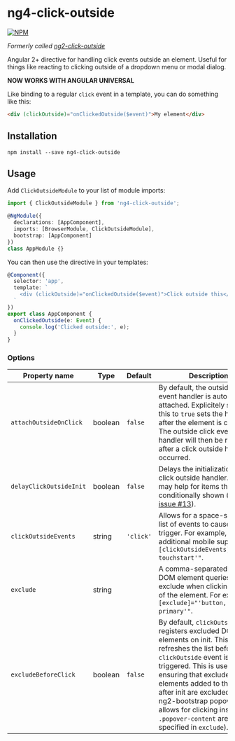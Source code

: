 # ng4-click-outside

[![NPM](https://nodei.co/npm/ng4-click-outside.png?compact=true)](https://nodei.co/npm/ng4-click-outside/)

*Formerly called [ng2-click-outside](https://github.com/arkon/ng2-click-outside)*

Angular 2+ directive for handling click events outside an element. Useful for things like reacting to clicking
outside of a dropdown menu or modal dialog.

**NOW WORKS WITH ANGULAR UNIVERSAL**

Like binding to a regular `click` event in a template, you can do something like this:

```HTML
<div (clickOutside)="onClickedOutside($event)">My element</div>
```


## Installation

```shell
npm install --save ng4-click-outside
```


## Usage

Add `ClickOutsideModule` to your list of module imports:

```typescript
import { ClickOutsideModule } from 'ng4-click-outside';

@NgModule({
  declarations: [AppComponent],
  imports: [BrowserModule, ClickOutsideModule],
  bootstrap: [AppComponent]
})
class AppModule {}
```

You can then use the directive in your templates:

```typescript
@Component({
  selector: 'app',
  template: `
    <div (clickOutside)="onClickedOutside($event)">Click outside this</div>
  `
})
export class AppComponent {
  onClickedOutside(e: Event) {
    console.log('Clicked outside:', e);
  }
}
```

### Options

| Property name | Type | Default | Description |
| ------------- | ---- | ------- | ----------- |
| `attachOutsideOnClick` | boolean | `false` | By default, the outside click event handler is automatically attached. Explicitely setting this to `true` sets the handler after the element is clicked. The outside click event handler will then be removed after a click outside has occurred. |
| `delayClickOutsideInit` | boolean | `false` | Delays the initialization of the click outside handler. This may help for items that are conditionally shown ([see issue #13](https://github.com/arkon/ng-click-outside/issues/13)). |
| `clickOutsideEvents` | string | `'click'` | Allows for a space-separated list of events to cause the trigger. For example, for additional mobile support: `[clickOutsideEvents]="'click touchstart'"`. |
| `exclude` | string | | A comma-separated string of DOM element queries to exclude when clicking outside of the element. For example: `[exclude]="'button,.btn-primary'"`. |
| `excludeBeforeClick` | boolean | `false` | By default, `clickOutside` registers excluded DOM elements on init. This property refreshes the list before the `clickOutside` event is triggered. This is useful for ensuring that excluded elements added to the DOM after init are excluded (e.g. ng2-bootstrap popover: this allows for clicking inside the `.popover-content` area if specified in `exclude`). |

